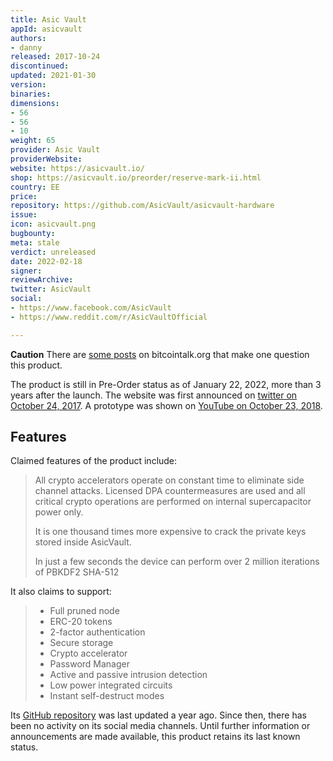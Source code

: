 ```yaml
---
title: Asic Vault
appId: asicvault
authors:
- danny
released: 2017-10-24
discontinued: 
updated: 2021-01-30
version: 
binaries: 
dimensions:
- 56
- 56
- 10
weight: 65
provider: Asic Vault
providerWebsite: 
website: https://asicvault.io/
shop: https://asicvault.io/preorder/reserve-mark-ii.html
country: EE
price: 
repository: https://github.com/AsicVault/asicvault-hardware
issue: 
icon: asicvault.png
bugbounty: 
meta: stale
verdict: unreleased
date: 2022-02-18
signer: 
reviewArchive: 
twitter: AsicVault
social:
- https://www.facebook.com/AsicVault
- https://www.reddit.com/r/AsicVaultOfficial

---
```


**Caution** There are [some posts](https://bitcointalk.org/index.php?topic=5186716.0) on bitcointalk.org that make one question this product. 

The product is still in Pre-Order status as of January 22, 2022, more than 3 years after the launch. The website was first announced on [twitter on October 24, 2017](https://twitter.com/AsicVault/status/922741020038660097). A prototype was shown on [YouTube on October 23, 2018](https://www.youtube.com/watch?v=x_hdvYUQNxo).

## Features

Claimed features of the product include:

> All crypto accelerators operate on constant time to eliminate side channel attacks. Licensed DPA countermeasures are used and all critical crypto operations are performed on internal supercapacitor power only.
>
> It is one thousand times more expensive to crack the private keys stored inside AsicVault.
>
> In just a few seconds the device can perform over 2 million iterations of PBKDF2 SHA-512

It also claims to support:

> - Full pruned node
> - ERC-20 tokens 
> - 2-factor authentication
> - Secure storage
> - Crypto accelerator
> - Password Manager
> - Active and passive intrusion detection
> - Low power integrated circuits
> - Instant self-destruct modes

Its [GitHub repository](https://github.com/AsicVault/asicvault-hardware) was last updated a year ago. Since then, there has been no activity on its social media channels. Until further information or announcements are made available, this product retains its last known status.

